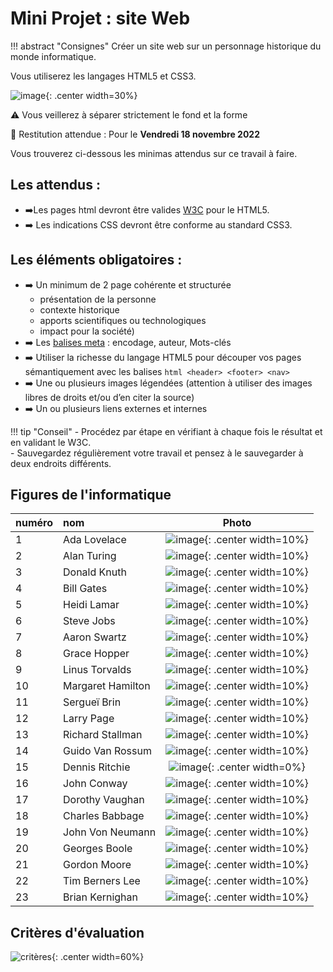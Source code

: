 # Mini Projet : site Web

!!! abstract "Consignes"
    Créer un site web sur un personnage historique du monde informatique.
 
Vous utiliserez les langages HTML5 et CSS3.  

![image](data/html5css3.png){: .center width=30%}
  
⚠️ Vous veillerez à séparer strictement le fond et la forme 

📆 Restitution attendue : Pour le **Vendredi 18 novembre 2022**
 
Vous trouverez ci-dessous les minimas attendus sur ce travail à faire. <br />

## Les attendus : 
- ➡️Les pages html devront être valides [W3C](https://validator.w3.org/) pour le HTML5. 
- ➡️ Les indications CSS devront être conforme au standard CSS3. 

## Les éléments obligatoires : 
- ➡️ Un minimum de 2 page cohérente et structurée 
    - présentation de la personne
    - contexte historique
    - apports scientifiques ou technologiques
    - impact pour la société) 
- ➡️ Les [balises meta](https://developer.mozilla.org/fr/docs/Web/HTML/Element/meta) : encodage, auteur, Mots-clés 
- ➡️ Utiliser la richesse du langage HTML5 pour découper vos pages sémantiquement avec les balises ```html <header> <footer> <nav>```
- ➡️ Une ou plusieurs images légendées (attention à utiliser des images libres de droits et/ou d’en citer la source) 
- ➡️ Un ou plusieurs liens externes et internes 

!!! tip "Conseil"
    - Procédez par étape en vérifiant à chaque fois le résultat et en validant le W3C.<br />
    - Sauvegardez régulièrement votre travail et pensez à le sauvegarder à deux endroits différents. 

## Figures de l'informatique
|numéro|nom| Photo|
|:---|:----|:---:|
|1|Ada Lovelace|![image](data/adalovelace.jpg){: .center width=10%}|
|2|Alan Turing|![image](data/turing.jpg){: .center width=10%}|
|3|Donald Knuth|![image](data/knuth.jpg){: .center width=10%}|
|4|Bill Gates|![image](data/gates.jpg){: .center width=10%}|
|5|Heidi Lamar|![image](data/lamar.jpg){: .center width=10%}|
|6|Steve Jobs|![image](data/jobs.jpg){: .center width=10%}|
|7|Aaron Swartz|![image](data/swartz.jpg){: .center width=10%}|
|8|Grace Hopper|![image](data/hopper.jpeg){: .center width=10%}|
|9|Linus Torvalds|![image](data/linus.jpeg){: .center width=10%}|
|10|Margaret Hamilton|![image](data/hamilton.jpg){: .center width=10%}|
|11|Sergueï Brin|![image](data/brin.jpg){: .center width=10%}|
|12|Larry Page|![image](data/page.jpg){: .center width=10%}|
|13|Richard Stallman|![image](data/stallman.jpeg){: .center width=10%}|
|14|Guido Van Rossum|![image](data/rossum.jpg){: .center width=10%}|
|15|Dennis Ritchie|![image](data/ritchie.jpg){: .center width=0%}|
|16|John Conway|![image](data/conway.jpg){: .center width=10%}|
|17|Dorothy Vaughan|![image](data/Vaughan.jpg){: .center width=10%}|
|18|Charles Babbage|![image](data/Babbage.jpg){: .center width=10%}|
|19|John Von Neumann|![image](data/vonneumann.jpg){: .center width=10%}|
|20|Georges Boole|![image](data/boole.jpg){: .center width=10%}|
|21|Gordon Moore |![image](data/moore.JPG){: .center width=10%}|
|22|Tim Berners Lee|![image](data/tim.jpg){: .center width=10%}|
|23|Brian Kernighan|![image](data/brian.jpg){: .center width=10%}|

## Critères d'évaluation

![critères](data/critereEvaluation.jpg){: .center width=60%}
